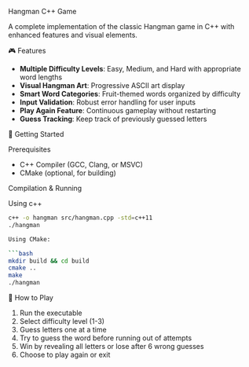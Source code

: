 Hangman C++ Game

A complete implementation of the classic Hangman game in C++ with enhanced features and visual elements.

 🎮 Features

- **Multiple Difficulty Levels**: Easy, Medium, and Hard with appropriate word lengths
- **Visual Hangman Art**: Progressive ASCII art display
- **Smart Word Categories**: Fruit-themed words organized by difficulty
- **Input Validation**: Robust error handling for user inputs
- **Play Again Feature**: Continuous gameplay without restarting
- **Guess Tracking**: Keep track of previously guessed letters

 🚀 Getting Started

 Prerequisites
- C++ Compiler (GCC, Clang, or MSVC)
- CMake (optional, for building)

 Compilation & Running

Using c++
```bash
c++ -o hangman src/hangman.cpp -std=c++11
./hangman

Using CMake:

```bash
mkdir build && cd build
cmake ..
make
./hangman
```

🎯 How to Play

1. Run the executable
2. Select difficulty level (1-3)
3. Guess letters one at a time
4. Try to guess the word before running out of attempts
5. Win by revealing all letters or lose after 6 wrong guesses
6. Choose to play again or exit
